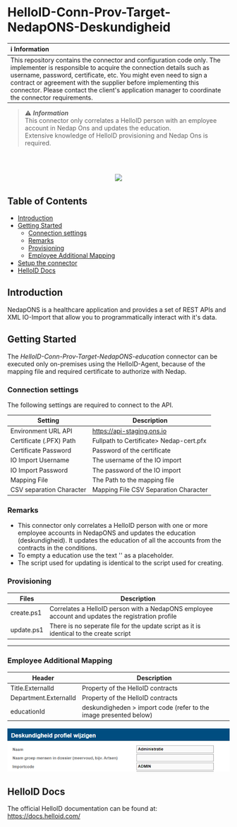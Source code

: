 # HelloID-Conn-Prov-Target-NedapONS-Deskundigheid

| :information_source: Information |
|:---------------------------|
| This repository contains the connector and configuration code only. The implementer is responsible to acquire the connection details such as username, password, certificate, etc. You might even need to sign a contract or agreement with the supplier before implementing this connector. Please contact the client's application manager to coordinate the connector requirements.       |


> :warning: **_Information_**   <br />This connector only correlates a HelloID person with an employee account in Nedap Ons and updates the education.
<br />Extensive knowledge of HelloID provisioning and Nedap Ons is required.

<br />
<br />

<p align="center">
  <img src="https://user-images.githubusercontent.com/68013812/94918899-c672c700-04b3-11eb-9132-7125bbf77fa5.png">
</p>

## Table of Contents

- [Introduction](#introduction)
- [Getting Started](#getting-started)
  * [Connection settings](#Connection-settings)
  * [Remarks](#Remarks)
  * [Provisioning](#provisioning)
  * [Employee Additional Mapping](#Employee-Additional-Mapping)
- [Setup the connector](#setup-the-connector)
- [HelloID Docs](#helloid-docs)

## Introduction
NedapONS is a healthcare application and provides a set of REST APIs and XML IO-Import that allow you to programmatically interact with it's data.

## Getting Started

The _HelloID-Conn-Prov-Target-NedapONS-education_ connector can be executed only on-premises using the HelloID-Agent, because of the mapping file and required certificate to authorize with Nedap.

### Connection settings

The following settings are required to connect to the API.

| Setting     | Description |
| ------------ | ----------- |
| Environment URL API     |    https://api-staging.ons.io                                     |
| Certificate (.PFX) Path    |  Fullpath to Certificate> Nedap-cert.pfx                       |
| Certificate Password |    Password of the certificate                                       |
| IO Import Username | The username of the IO import |
| IO Import Password | The password of the IO import |
| Mapping File |  The Path to the mapping file |
| CSV separation Character| Mapping File CSV Separation Character         |

### Remarks
- This connector only correlates a HelloID person with one or more employee accounts in NedapONS and updates the education (deskundigheid). It updates the education of all the accounts from the contracts in the conditions.
- To empty a education use the text '<geen deskundigheid>' as a placeholder.
- The script used for updating is identical to the script used for creating.

### Provisioning

| Files       | Description                                             |
| ----------- | ------------------------------------------              |
| create.ps1  | Correlates a HelloID person with a NedapONS employee account and updates the registration profile |
| update.ps1  | There is no seperate file for the update script as it is identical to the create script |
----------

###  Employee Additional Mapping
| Header    | Description |
| ------------ | ----------- |
| Title.ExternalId   | Property of the HelloID contracts
| Department.ExternalId  | Property of the HelloID contracts
| educationId | deskundigheden > import code (refer to the image presented below)

<p align="center">
  <img src="Deskundigheid-Importcode.png">
</p>

## HelloID Docs

The official HelloID documentation can be found at: https://docs.helloid.com/
